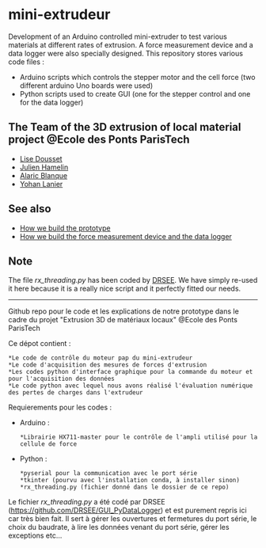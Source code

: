 # mini-extrudeur

Development of an Arduino controlled mini-extruder to test various materials at different rates of extrusion. A force measurement device and a data logger were also specially designed. This repository stores various code files :

- Arduino scripts which controls the stepper motor and the cell force (two different arduino Uno boards were used)
- Python scripts used to create GUI (one for the stepper control and one for the data logger)


## The Team of the **3D extrusion of local material** project @Ecole des Ponts ParisTech


- [Lise Dousset](https://github.com/Lise-Dousset)
- [Julien Hamelin](https://github.com/JulienHamelin)
- [Alaric Blanque](https://github.com/alaricblanque)
- [Yohan Lanier](https://github.com/yohan-lanier)

## See also 

- [How we build the prototype](https://www.instructables.com/Geopolymer-Mini-Extruder/)
- [How we build the force measurement device and the data logger](https://www.instructables.com/Force-Measurement-With-Arduino-and-Data-Logger-GUI/)


## Note 

The file *rx_threading.py* has been coded by [DRSEE](https://github.com/DRSEE/GUI_PyDataLogger). We have simply re-used it here because it is a really nice script and it perfectly fitted our needs. 

-----------------------------------------------------------------------------------------------------------------------------------------------------------
Github repo pour le code et les explications de notre prototype dans le cadre du projet "Extrusion 3D de matériaux locaux" @Ecole des Ponts ParisTech

Ce dépot contient : 

    *Le code de contrôle du moteur pap du mini-extrudeur
    *Le code d'acquisition des mesures de forces d'extrusion
    *Les codes python d'interface graphique pour la commande du moteur et pour l'acquisition des données
    *Le code python avec lequel nous avons réalisé l'évaluation numérique des pertes de charges dans l'extrudeur
    

Requierements pour les codes : 

* Arduino : 

      *Librairie HX711-master pour le contrôle de l'ampli utilisé pour la cellule de force
   
* Python : 

      *pyserial pour la communication avec le port série
      *tkinter (pourvu avec l'installation conda, à installer sinon)
      *rx_threading.py (fichier donné dans le dossier de ce repo)
   
Le fichier *rx_threading.py* a été codé par DRSEE (https://github.com/DRSEE/GUI_PyDataLogger) et est purement repris ici car très bien fait. Il sert à gérer les ouvertures et fermetures du port série, le choix du baudrate, à lire les données venant du port série, gérer les exceptions etc...

